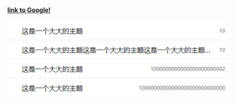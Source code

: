 #### [link to Google!](http://google.com)
![image](https://github.com/sgzqzq/hello-world/blob/master/Demo%20Image/box%E5%9B%BE%E6%96%87%E5%B8%83%E5%B1%80.png)
